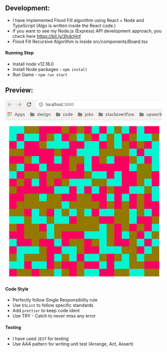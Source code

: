 
## Development:

* I have implemented Flood Fill algorithm using React + Node and TypeScript (Algo is written inside the React code.)
* If you want to see my Node.js (Express) API development approach, you check here https://bit.ly/3hdcHnf
* Flood Fill Recursive Algorithm is inside src/components/Board.tsx  

#### Running Step
- Install node v12.18.0
- Install Node packages - `npm install`
- Run Game - `npm run start`

## Preview:
![alt text](https://github.com/hassanajazch/everreal-challenge/blob/master/public/demo.png)


#### Code Style
- Perfectly follow Single Responsibility rule
- Use `ESLint` to follow specific standards
- Add `prettier` to keep code ident
- Use TRY - Catch to never miss any error

#### Testing
- I have used `JEST` for testing
- Use AAA pattern for writing unit test (Arrange, Act, Assert)
